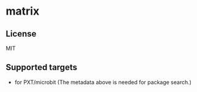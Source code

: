 # matrix


## License

MIT
## Supported targets

* for PXT/microbit
(The metadata above is needed for package search.)

